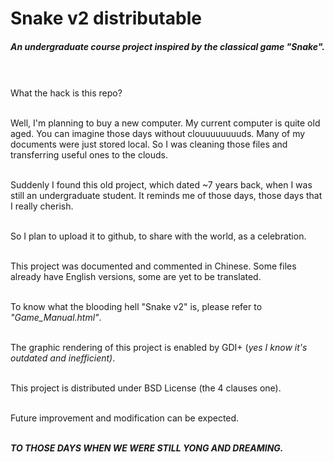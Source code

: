 # Snake v2 distributable
##### An undergraduate course project inspired by the classical game "Snake".
<br><br>
What the hack is this repo?
<br><br>

Well, I'm planning to buy a new computer. My current computer is quite old aged. You can imagine those days without clouuuuuuuuds. Many of my documents were just stored local. So I was cleaning those files and transferring useful ones to the clouds.
<br><br>

Suddenly I found this old project, which dated ~7 years back, when I was still an undergraduate student. It reminds me of those days, those days that I really cherish.
<br><br>

So I plan to upload it to github, to share with the world, as a celebration.
<br><br>

This project was documented and commented in Chinese. Some files already have English versions, some are yet to be translated.
<br><br>

To know what the blooding hell "Snake v2" is, please refer to *"Game_Manual.html"*.
<br><br>

The graphic rendering of this project is enabled by GDI+ (*yes I know it's outdated and inefficient)*.
<br><br>

This project is distributed under BSD License (the 4 clauses one).
<br><br>

Future improvement and modification can be expected.
<br><br>

**_TO THOSE DAYS WHEN WE WERE STILL YONG AND DREAMING._**
